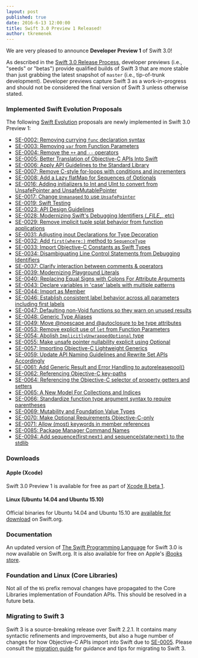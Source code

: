```yaml
---
layout: post
published: true
date: 2016-6-13 12:00:00
title: Swift 3.0 Preview 1 Released!
author: tkremenek
---
```


We are very pleased to announce **Developer Preview 1** of Swift 3.0!

As described in the [Swift 3.0 Release Process](/blog/swift-3-0-release-process/), developer previews (i.e., "seeds" or
"betas") provide qualified builds of Swift 3 that are more stable than just
grabbing the latest snapshot of `master` (i.e., tip-of-trunk development).
Developer previews capture Swift 3 as a work-in-progress and should not
be considered the final version of Swift 3 unless otherwise stated.


### Implemented Swift Evolution Proposals

The following [Swift Evolution](https://github.com/apple/swift-evolution) proposals are newly implemented
in Swift 3.0 Preview 1:

* [SE-0002: Removing currying `func` declaration syntax](https://github.com/apple/swift-evolution/blob/master/proposals/0002-remove-currying.md)
* [SE-0003: Removing `var` from Function Parameters](https://github.com/apple/swift-evolution/blob/master/proposals/0003-remove-var-parameters.md)
* [SE-0004: Remove the `++` and `--` operators](https://github.com/apple/swift-evolution/blob/master/proposals/0004-remove-pre-post-inc-decrement.md)
* [SE-0005: Better Translation of Objective-C APIs Into Swift](https://github.com/apple/swift-evolution/blob/master/proposals/0005-objective-c-name-translation.md)
* [SE-0006: Apply API Guidelines to the Standard Library](https://github.com/apple/swift-evolution/blob/master/proposals/0006-apply-api-guidelines-to-the-standard-library.md)
* [SE-0007: Remove C-style for-loops with conditions and incrementers](https://github.com/apple/swift-evolution/blob/master/proposals/0007-remove-c-style-for-loops.md)
* [SE-0008: Add a Lazy flatMap for Sequences of Optionals](https://github.com/apple/swift-evolution/blob/master/proposals/0008-lazy-flatmap-for-optionals.md)
* [SE-0016: Adding initializers to Int and UInt to convert from UnsafePointer and UnsafeMutablePointer](https://github.com/apple/swift-evolution/blob/master/proposals/0016-initializers-for-converting-unsafe-pointers-to-ints.md)
* [SE-0017: Change `Unmanaged` to use `UnsafePointer`](https://github.com/apple/swift-evolution/blob/master/proposals/0017-convert-unmanaged-to-use-unsafepointer.md)
* [SE-0019: Swift Testing](https://github.com/apple/swift-evolution/blob/master/proposals/0019-package-manager-testing.md)
* [SE-0023: API Design Guidelines](https://github.com/apple/swift-evolution/blob/master/proposals/0023-api-guidelines.md)
* [SE-0028: Modernizing Swift's Debugging Identifiers (\__FILE__, etc)](https://github.com/apple/swift-evolution/blob/master/proposals/0028-modernizing-debug-identifiers.md)
* [SE-0029: Remove implicit tuple splat behavior from function applications](https://github.com/apple/swift-evolution/blob/master/proposals/0029-remove-implicit-tuple-splat.md)
* [SE-0031: Adjusting inout Declarations for Type Decoration](https://github.com/apple/swift-evolution/blob/master/proposals/0031-adjusting-inout-declarations.md)
* [SE-0032: Add `first(where:)` method to `SequenceType`](https://github.com/apple/swift-evolution/blob/master/proposals/0032-sequencetype-find.md)
* [SE-0033: Import Objective-C Constants as Swift Types](https://github.com/apple/swift-evolution/blob/master/proposals/0033-import-objc-constants.md)
* [SE-0034: Disambiguating Line Control Statements from Debugging Identifiers](https://github.com/apple/swift-evolution/blob/master/proposals/0034-disambiguating-line.md)
* [SE-0037: Clarify interaction between comments & operators](https://github.com/apple/swift-evolution/blob/master/proposals/0037-clarify-comments-and-operators.md)
* [SE-0039: Modernizing Playground Literals](https://github.com/apple/swift-evolution/blob/master/proposals/0039-playgroundliterals.md)
* [SE-0040: Replacing Equal Signs with Colons For Attribute Arguments](https://github.com/apple/swift-evolution/blob/master/proposals/0040-attributecolons.md)
* [SE-0043: Declare variables in 'case' labels with multiple patterns](https://github.com/apple/swift-evolution/blob/master/proposals/0043-declare-variables-in-case-labels-with-multiple-patterns.md)
* [SE-0044: Import as Member](https://github.com/apple/swift-evolution/blob/master/proposals/0044-import-as-member.md)
* [SE-0046: Establish consistent label behavior across all parameters including first labels](https://github.com/apple/swift-evolution/blob/master/proposals/0046-first-label.md)
* [SE-0047: Defaulting non-Void functions so they warn on unused results](https://github.com/apple/swift-evolution/blob/master/proposals/0047-nonvoid-warn.md)
* [SE-0048: Generic Type Aliases](https://github.com/apple/swift-evolution/blob/master/proposals/0048-generic-typealias.md)
* [SE-0049: Move @noescape and @autoclosure to be type attributes](https://github.com/apple/swift-evolution/blob/master/proposals/0049-noescape-autoclosure-type-attrs.md)
* [SE-0053: Remove explicit use of `let` from Function Parameters](https://github.com/apple/swift-evolution/blob/master/proposals/0053-remove-let-from-function-parameters.md)
* [SE-0054: Abolish `ImplicitlyUnwrappedOptional` type](https://github.com/apple/swift-evolution/blob/master/proposals/0054-abolish-iuo.md)
* [SE-0055: Make unsafe pointer nullability explicit using Optional](https://github.com/apple/swift-evolution/blob/master/proposals/0055-optional-unsafe-pointers.md)
* [SE-0057: Importing Objective-C Lightweight Generics](https://github.com/apple/swift-evolution/blob/master/proposals/0057-importing-objc-generics.md)
* [SE-0059: Update API Naming Guidelines and Rewrite Set APIs Accordingly](https://github.com/apple/swift-evolution/blob/master/proposals/0059-updated-set-apis.md)
* [SE-0061: Add Generic Result and Error Handling to autoreleasepool()](https://github.com/apple/swift-evolution/blob/master/proposals/0061-autoreleasepool-signature.md)
* [SE-0062: Referencing Objective-C key-paths](https://github.com/apple/swift-evolution/blob/master/proposals/0062-objc-keypaths.md)
* [SE-0064: Referencing the Objective-C selector of property getters and setters](https://github.com/apple/swift-evolution/blob/master/proposals/0064-property-selectors.md)
* [SE-0065: A New Model For Collections and Indices](https://github.com/apple/swift-evolution/blob/master/proposals/0065-collections-move-indices.md)
* [SE-0066: Standardize function type argument syntax to require parentheses](https://github.com/apple/swift-evolution/blob/master/proposals/0066-standardize-function-type-syntax.md)
* [SE-0069: Mutability and Foundation Value Types](https://github.com/apple/swift-evolution/blob/master/proposals/0069-swift-mutability-for-foundation.md)
* [SE-0070: Make Optional Requirements Objective-C-only](https://github.com/apple/swift-evolution/blob/master/proposals/0070-optional-requirements.md)
* [SE-0071: Allow (most) keywords in member references](https://github.com/apple/swift-evolution/blob/master/proposals/0071-member-keywords.md)
* [SE-0085: Package Manager Command Names](https://github.com/apple/swift-evolution/blob/master/proposals/0085-package-manager-command-name.md)
* [SE-0094: Add sequence(first:next:) and sequence(state:next:) to the stdlib](https://github.com/apple/swift-evolution/blob/master/proposals/0094-sequence-function.md)

### Downloads

#### Apple (Xcode)

Swift 3.0 Preview 1 is available for free as part of [Xcode 8 beta 1](https://developer.apple.com/xcode/download).

#### Linux (Ubuntu 14.04 and Ubuntu 15.10)

Official binaries for Ubuntu 14.04 and Ubuntu 15.10 are [available for download](/download/) on Swift.org.

### Documentation

An updated version of [The Swift Programming Language](/documentation/tspl) for Swift 3.0 is now available on Swift.org.  It is also available for free on Apple's [iBooks store](https://itunes.apple.com/us/book/the-swift-programming-language/id1002622538?mt=11).

### Foundation and Linux (Core Libraries)

Not all of the `NS` prefix removal changes have propagated to the Core Libraries implementation of Foundation APIs.
This should be resolved in a future beta.

### Migrating to Swift 3

Swift 3 is a source-breaking release over Swift 2.2.1.  It contains many syntactic refinements and improvements,
but also a huge number of changes for how Objective-C APIs import into Swift due to [SE-0005](https://github.com/apple/swift-evolution/blob/master/proposals/0005-objective-c-name-translation.md).
Please consult the [migration guide](/migration-guide/) for guidance and tips
for migrating to Swift 3.
